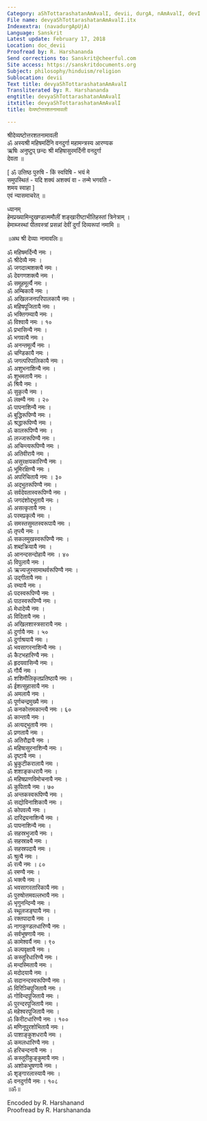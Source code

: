```yaml
---
Category: aShTottarashatanAmAvalI, devii, durgA, nAmAvalI, devI
File name: devyaShTottarashatanAmAvalI.itx
Indexextra: (navadurgApUjA)
Language: Sanskrit
Latest update: February 17, 2018
Location: doc_devii
Proofread by: R. Harshananda
Send corrections to: Sanskrit@cheerful.com
Site access: https://sanskritdocuments.org
Subject: philosophy/hinduism/religion
Sublocation: devii
Text title: devyaShTottarashatanAmAvalI
Transliterated by: R. Harshananda
engtitle: devyaShTottarashatanAmAvalI
itxtitle: devyaShTottarashatanAmAvalI
title: देव्यष्टोत्तरशतनामावली

---
```

  
 श्रीदेव्यष्टोत्तरशतनामावली   
ॐ अस्यश्री महिषमर्दिनि वनदुर्गा महामन्त्रस्य आरण्यक  
ऋषिः अनुष्टुप् छन्दः श्री महिषासुरमर्दिनी वनदुर्गा  
देवता ॥  
  
[ ॐ उत्तिष्ठ पुरुषि - किं स्वपिषि - भयं मे  
समुपस्थितं - यदि शक्यं अशक्यं वा - तन्मे भगवति -  
शमय स्वाहा ]   
एवं न्यासमाचरेत् ॥  
  
ध्यानम्  
हेमप्रख्यामिन्दुखण्डात्ममौलीं शङ्खारीष्टाभीतिहस्तां त्रिनेत्राम् ।  
हेमाब्जस्थां पीतवस्त्रां प्रसन्नां देवीं दुर्गां दिव्यरूपां नमामि ॥  
  
॥अथ श्री देव्याः नामावलिः॥  
  
ॐ महिषमर्दिन्यै नमः ।  
ॐ श्रीदेव्यै नमः ।  
ॐ जगदात्मशक्त्यै नमः ।  
ॐ देवगणशक्त्यै नमः ।  
ॐ समूहमूर्त्यै नमः ।  
ॐ अम्बिकायै नमः ।  
ॐ अखिलजनपरिपालकायै नमः ।  
ॐ महिषपूजितायै नमः ।  
ॐ भक्तिगम्यायै नमः ।  
ॐ विश्वायै नमः । १०  
ॐ प्रभासिन्यै नमः ।  
ॐ भगवत्यै नमः ।  
ॐ अनन्तमूर्त्यै नमः ।  
ॐ चण्डिकायै नमः ।  
ॐ जगत्परिपालिकायै नमः ।  
ॐ अशुभनाशिन्यै नमः ।  
ॐ शुभमतायै नमः ।  
ॐ श्रियै नमः ।  
ॐ सुकृत्यै नमः ।  
ॐ लक्ष्म्यै नमः । २०  
ॐ पापनाशिन्यै नमः ।  
ॐ बुद्धिरूपिण्यै नमः ।  
ॐ श्रद्धारूपिण्यै नमः ।  
ॐ कालरूपिण्यै नमः ।  
ॐ लज्जारूपिण्यै नमः ।  
ॐ अचिन्त्यरूपिण्यै नमः ।  
ॐ अतिवीरायै नमः ।  
ॐ असुरक्षयकारिण्यै नमः ।  
ॐ भूमिरक्षिण्यै नमः ।  
ॐ अपरिचितायै नमः । ३०  
ॐ अद्भुतरूपिण्यै नमः ।  
ॐ सर्वदेवतास्वरूपिण्यै नमः ।  
ॐ जगदंशोद्भूतायै नमः ।  
ॐ असत्कृतायै नमः ।  
ॐ परमप्रकृत्यै नमः ।  
ॐ समस्तसुमतस्वरूपायै नमः ।  
ॐ तृप्त्यै नमः ।  
ॐ सकलमुखस्वरूपिण्यै नमः ।  
ॐ शब्दक्रियायै नमः ।  
ॐ आनन्दसन्दोहायै नमः । ४०  
ॐ विपुलायै नमः ।  
ॐ ऋज्यजुस्सामाथर्वरूपिण्यै नमः ।  
ॐ उद्गीतायै नमः ।  
ॐ रम्यायै नमः ।  
ॐ पदस्वरूपिण्यै नमः ।  
ॐ पाठस्वरूपिण्यै नमः ।  
ॐ मेधादेव्यै नमः ।  
ॐ विदितायै नमः ।  
ॐ अखिलशास्त्रसारायै नमः ।  
ॐ दुर्गायै नमः । ५०  
ॐ दुर्गाश्रयायै नमः ।  
ॐ भवसागरनाशिन्यै नमः ।  
ॐ कैटभहारिण्यै नमः ।  
ॐ हृदयवासिन्यै नमः ।  
ॐ गौर्यै नमः ।  
ॐ शशिमौलिकृतप्रतिष्ठायै नमः ।  
ॐ ईशत्सुहासायै नमः ।  
ॐ अमलायै नमः ।  
ॐ पूर्णचन्द्रमुख्यै नमः ।  
ॐ कनकोत्तमकान्त्यै नमः । ६०  
ॐ कान्तायै नमः ।  
ॐ अत्यद्भुतायै नमः ।  
ॐ प्रणतायै नमः ।  
ॐ अतिरौद्रायै नमः ।  
ॐ महिषासुरनाशिन्यै नमः ।  
ॐ दृष्टायै नमः ।  
ॐ भ्रुकुटीकरालायै नमः ।  
ॐ शशाङ्कधरायै नमः ।  
ॐ महिषप्राणविमोचनायै नमः ।  
ॐ कुपितायै नमः । ७०  
ॐ अन्तकस्वरूपिण्यै नमः ।  
ॐ सद्योविनाशिकायै नमः ।  
ॐ कोपवत्यै नमः ।  
ॐ दारिद्र्यनाशिन्यै नमः ।  
ॐ पापनाशिन्यै नमः ।  
ॐ सहस्रभुजायै नमः ।  
ॐ सहस्राक्ष्यै नमः ।  
ॐ सहस्रपदायै नमः ।  
ॐ श्रुत्यै नमः ।  
ॐ रत्यै नमः । ८०  
ॐ रमण्यै नमः ।  
ॐ भक्त्यै नमः ।  
ॐ भवसागरतारिकायै नमः ।  
ॐ पुरुषोत्तमवल्लभायै नमः ।  
ॐ भृगुनन्दिन्यै नमः ।  
ॐ स्थूलजङ्घायै नमः ।  
ॐ रक्तपादायै नमः ।  
ॐ नागकुण्डलधारिण्यै नमः ।  
ॐ सर्वभूषणायै नमः ।  
ॐ कामेश्वर्यै नमः । ९०  
ॐ कल्पवृक्षायै नमः ।  
ॐ कस्तूरिधारिण्यै नमः ।  
ॐ मन्दस्मितायै नमः ।  
ॐ मदोदयायै नमः ।  
ॐ सदानन्दस्वरूपिण्यै नमः ।  
ॐ विरिञ्चिपूजितायै नमः ।  
ॐ गोविन्दपूजितायै नमः ।  
ॐ पुरन्दरपूजितायै नमः ।  
ॐ महेश्वरपूजितायै नमः ।  
ॐ किरीटधारिण्यै नमः । १००  
ॐ मणिनूपुरशोभितायै नमः ।  
ॐ पाशाङ्कुशधरायै नमः ।  
ॐ कमलधारिण्यै नमः ।  
ॐ हरिचन्दनायै नमः ।  
ॐ कस्तूरीकुङ्कुमायै नमः ।  
ॐ अशोकभूषणायै नमः ।  
ॐ शृङ्गारलास्यायै नमः ।  
ॐ वनदुर्गायै नमः । १०८  
 ॥ॐ॥  
  
  
Encoded by R. Harshanand  
Proofread by R. Harshananda  
  
